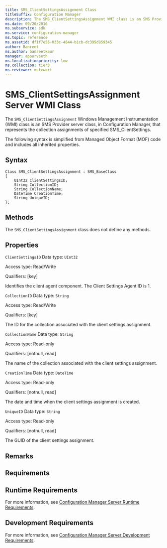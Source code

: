 ```yaml
---
title: SMS_ClientSettingsAssignment Class
titleSuffix: Configuration Manager
description: The SMS_ClientSettingsAssignment WMI class is an SMS Provider server class, in Configuration Manager, that represents the collection assignments of specified SMS_ClientSettings.
ms.date: 09/20/2016
ms.subservice: sdk
ms.service: configuration-manager
ms.topic: reference
ms.assetid: df1f7e55-033c-4644-b1cb-dc395d859345
author: Banreet
ms.author: banreetkaur
manager: apoorvseth
ms.localizationpriority: low
ms.collection: tier3
ms.reviewer: mstewart
---
```

# SMS_ClientSettingsAssignment Server WMI Class
The `SMS_ClientSettingsAssignment` Windows Management Instrumentation (WMI) class is an SMS Provider server class, in Configuration Manager, that represents the collection assignments of specified SMS_ClientSettings.

 The following syntax is simplified from Managed Object Format (MOF) code and includes all inherited properties.

## Syntax

```
Class SMS_ClientSettingsAssignment : SMS_BaseClass
{
    UInt32 ClientSettingsID;
    String CollectionID;
    String CollectionName;
    DateTime CreationTime;
    String UniqueID;
};
```

## Methods
 The `SMS_ClientSettingsAssignment` class does not define any methods.

## Properties
 `ClientSettingsID`
 Data type: `UInt32`

 Access type: Read/Write

 Qualifiers: [key]

 Identifies the client agent component. The Client Settings Agent ID is 1.

 `CollectionID`
 Data type: `String`

 Access type: Read/Write

 Qualifiers: [key]

 The ID for the collection associated with the client settings assignment.

 `CollectionName`
 Data type: `String`

 Access type: Read-only

 Qualifiers: [notnull, read]

 The name of the collection associated with the client settings assignment.

 `CreationTime`
 Data type: `DateTime`

 Access type: Read-only

 Qualifiers: [notnull, read]

 The date and time when the client settings assignment is created.

 `UniqueID`
 Data type: `String`

 Access type: Read-only

 Qualifiers: [notnull, read]

 The GUID of the client settings assignment.

## Remarks

## Requirements

## Runtime Requirements
 For more information, see [Configuration Manager Server Runtime Requirements](../../../../../develop/core/reqs/server-runtime-requirements.md).

## Development Requirements
 For more information, see [Configuration Manager Server Development Requirements](../../../../../develop/core/reqs/server-development-requirements.md).
